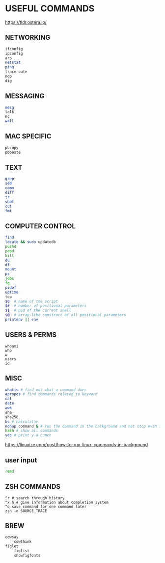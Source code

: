# USEFUL COMMANDS
https://tldr.ostera.io/

## NETWORKING
```bash
ifconfig
ipconfig
arp
netstat
ping
traceroute
ndp
dig
```

## MESSAGING
```bash
mesg
talk
nc
wall
```

## MAC SPECIFIC
```bash
pbcopy
pbpaste
```

## TEXT
```bash
grep
sed
comm
diff
tr
shuf
cut
fmt
```

## COMPUTER CONTROL
```bash
find
locate && sudo updatedb
pushd
popd
kill
du
df
mount
ps
jobs
fg
pidof
uptime
top
$0  # name of the script
$#  # number of positional parameters
$$  # pid of the current shell
$@  # array-like construct of all positional parameters
printenv || env
```

## USERS & PERMS
```
whoami
who
w
users
id
```

## MISC
```bash
whatis # find out what a command does
apropos # find commands related to keyword
cal
date
awk
sha
sha256
bc # calculator
nohup command & # run the command in the background and not stop even if you quit
hash # show all commands
yes # print y a bunch
```

https://linuxize.com/post/how-to-run-linux-commands-in-background

## user input
```bash
read
```

## ZSH COMMANDS
```
^r # search through history
^x h # give information about completion system
^q save command for one command later
zsh -o SOURCE_TRACE
```

## BREW
```bash
cowsay
    cowthink
figlet
    figlist
    showfigfonts
```
